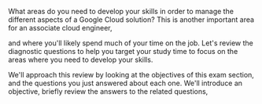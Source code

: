  What areas do you need to develop your skills in order to manage the different aspects of a Google Cloud solution? This is another important area for an associate cloud engineer,

and where you'll likely spend much of your time on the job. Let's review the diagnostic questions to help you target your study time to focus on the areas where you need to develop your skills.

We'll approach this review by looking at the objectives of this exam section, and the questions you just answered about each one. We'll introduce an objective, briefly review the answers to the related questions,

